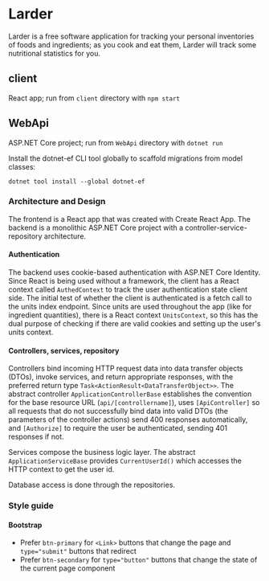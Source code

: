 # Larder

Larder is a free software application for tracking your personal inventories of foods and ingredients; as you cook and eat them, Larder will track some nutritional statistics for you.

## client

React app; run from `client` directory with `npm start`

## WebApi

ASP.NET Core project; run from `WebApi` directory with `dotnet run`

Install the dotnet-ef CLI tool globally to scaffold migrations from model classes:

```
dotnet tool install --global dotnet-ef
```

### Architecture and Design

The frontend is a React app that was created with Create React App. The backend is a monolithic ASP.NET Core project with a controller-service-repository architecture.

#### Authentication

The backend uses cookie-based authentication with ASP.NET Core Identity. Since React is being used without a framework, the client has a React context called `AuthedContext` to track the user authentication state client side. The initial test of whether the client is authenticated is a fetch call to the units index endpoint. Since units are used throughout the app (like for ingredient quantities), there is a React context `UnitsContext`, so this has the dual purpose of checking if there are valid cookies and setting up the user's units context.

#### Controllers, services, repository

Controllers bind incoming HTTP request data into data transfer objects (DTOs), invoke services, and return appropriate responses, with the preferred return type `Task<ActionResult<DataTransferObject>>`. The abstract controller `ApplicationControllerBase` establishes the convention for the base resource URL (`api/[controllername]`), uses `[ApiController]` so all requests that do not successfully bind data into valid DTOs (the parameters of the controller actions) send 400 responses automatically, and `[Authorize]` to require the user be authenticated, sending 401 responses if not.

Services compose the business logic layer. The abstract `ApplicationServiceBase` provides `CurrentUserId()` which accesses the HTTP context to get the user id.

Database access is done through the repositories.

### Style guide

#### Bootstrap

- Prefer `btn-primary` for `<Link>` buttons that change the page and `type="submit"` buttons that redirect
- Prefer `btn-secondary` for `type="button"` buttons that change the state of the current page component